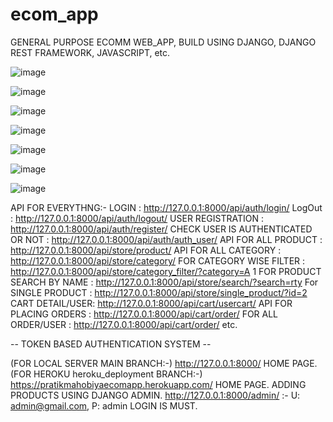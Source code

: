 # ecom_app
GENERAL PURPOSE ECOMM WEB_APP, BUILD USING DJANGO, DJANGO REST FRAMEWORK, JAVASCRIPT, etc.

![image](https://user-images.githubusercontent.com/49225984/151728735-8112ad2b-60b8-49ab-886c-bcc47968f1fc.png)

![image](https://user-images.githubusercontent.com/49225984/151728758-d9768e0d-8520-437d-a030-3a0d31f97933.png)

![image](https://user-images.githubusercontent.com/49225984/151728795-b39a448e-eca3-494c-83a2-8bdbf316a142.png)

![image](https://user-images.githubusercontent.com/49225984/151728839-75ca81e8-823a-4a6a-b8aa-d2e3da1d2885.png)

![image](https://user-images.githubusercontent.com/49225984/151728870-1bd1f18a-dbf5-4b71-9a4c-14703086fee5.png)

![image](https://user-images.githubusercontent.com/49225984/151729114-ade71ac9-fd8b-43f4-9b01-834b28304037.png)

![image](https://user-images.githubusercontent.com/49225984/151729153-2472c0d2-690a-4e54-9e3e-475c58f2dcba.png)



API FOR EVERYTHNG:- 
LOGIN : http://127.0.0.1:8000/api/auth/login/ 
LogOut : http://127.0.0.1:8000/api/auth/logout/ 
USER REGISTRATION : http://127.0.0.1:8000/api/auth/register/ 
CHECK USER IS AUTHENTICATED OR NOT : http://127.0.0.1:8000/api/auth/auth_user/ 
API FOR ALL PRODUCT : http://127.0.0.1:8000/api/store/product/ 
API FOR ALL CATEGORY : http://127.0.0.1:8000/api/store/category/ 
FOR CATEGORY WISE FILTER : http://127.0.0.1:8000/api/store/category_filter/?category=A 1 
FOR PRODUCT SEARCH BY NAME : http://127.0.0.1:8000/api/store/search/?search=rty 
For SINGLE PRODUCT : http://127.0.0.1:8000/api/store/single_product/?id=2 
CART DETAIL/USER: http://127.0.0.1:8000/api/cart/usercart/ 
API FOR PLACING ORDERS : http://127.0.0.1:8000/api/cart/order/ 
FOR ALL ORDER/USER : http://127.0.0.1:8000/api/cart/order/ etc.

-- TOKEN BASED AUTHENTICATION SYSTEM --

(FOR LOCAL SERVER MAIN BRANCH:-) http://127.0.0.1:8000/ HOME PAGE.
(FOR HEROKU heroku_deployment BRANCH:-) https://pratikmahobiyaecomapp.herokuapp.com/ HOME PAGE.
ADDING PRODUCTS USING DJANGO ADMIN. http://127.0.0.1:8000/admin/ :- U: admin@gmail.com, P: admin
LOGIN IS MUST.
